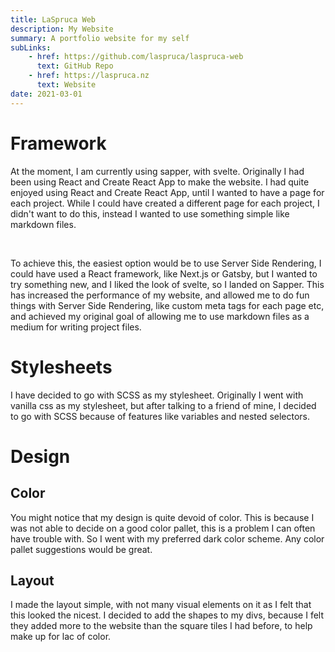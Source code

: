 ```yaml
---
title: LaSpruca Web
description: My Website
summary: A portfolio website for my self
subLinks:
    - href: https://github.com/laspruca/laspruca-web
      text: GitHub Repo
    - href: https://laspruca.nz
      text: Website 
date: 2021-03-01 
---
```

# Framework
At the moment, I am currently using sapper, with svelte. Originally I had been using React and Create React App
to make the website. I had quite enjoyed using React and Create React App, until I wanted to have a page for
each project. While I could have created a different page for each project, I didn't want to do this, instead
I wanted to use something simple like markdown files.

<br />

To achieve this, the easiest option would be to use Server Side Rendering, I could have used a React framework, like 
Next.js or Gatsby, but I wanted to try something new, and I liked the look of svelte, so I landed on Sapper. This has
increased the performance of my website, and allowed me to do fun things with Server Side Rendering, like custom meta
tags for each page etc, and achieved my original goal of allowing me to use markdown files as a medium for writing
project files.

# Stylesheets
I have decided to go with SCSS as my stylesheet. Originally I went with vanilla css as my stylesheet, but after
talking to a friend of mine, I decided to go with SCSS because of features like variables and nested selectors.

# Design

## Color
You might notice that my design is quite devoid of color. This is because I was not able to decide on a good color 
pallet, this is a problem I can often have trouble with. So I went with my preferred dark color scheme. Any color pallet
suggestions would be great.   

## Layout
I made the layout simple, with not many visual elements on it as I felt that this looked the nicest. I decided to add
the shapes to my divs, because I felt they added more to the website than the square tiles I had before, to help make
up for lac of color.
